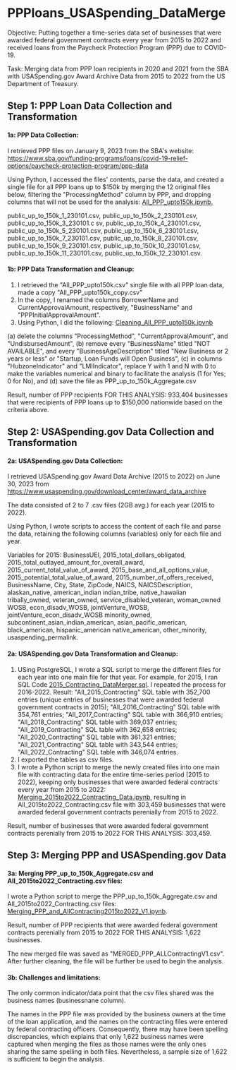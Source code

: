 # PPPloans_USASpending_DataMerge
Objective: Putting together a time-series data set of businesses that were awarded federal government contracts every year from 2015 to 2022 and received loans from the Paycheck Protection Program (PPP) due to COVID-19.

Task: Merging data from PPP loan recipients in 2020 and 2021 from the SBA with USASpending.gov Award Archive Data from 2015 to 2022 from the US Department of Treasury. 

## Step 1: PPP Loan Data Collection and Transformation ##
#### 1a: PPP Data Collection: #### 
I retrieved PPP files  on January 9, 2023 from the SBA's website: https://www.sba.gov/funding-programs/loans/covid-19-relief-options/paycheck-protection-program/ppp-data 

Using Python, I accessed the files' contents, parse the data, and created a single file for all PPP loans up to $150k by merging the 12 original files below, filtering the "ProcessingMethod" column by PPP, and dropping columns that will not be used for the analysis: [All_PPP_upto150k.ipynb.](https://github.com/JCNdongo/PPPloans_USASpending_DataMerge/blob/main/All_PPP_upto150k.ipynb)


public_up_to_150k_1_230101.csv,
public_up_to_150k_2_230101.csv,
public_up_to_150k_3_230101.c sv,
public_up_to_150k_4_230101.csv,
public_up_to_150k_5_230101.csv,
public_up_to_150k_6_230101.csv,
public_up_to_150k_7_230101.csv,
public_up_to_150k_8_230101.csv,
public_up_to_150k_9_230101.csv,
public_up_to_150k_10_230101.csv,
public_up_to_150k_11_230101.csv,
public_up_to_150k_12_230101.csv.

#### 1b: PPP Data Transformation and Cleanup: ####
1. I retrieved the "All_PPP_upto150k.csv" single file with all PPP loan data, made a copy "All_PPP_upto150k_copy.csv"
2. In the copy, I renamed the columns BorrowerName and CurrentApprovalAmount, respectively, "BusinessName" and "PPPInitialApprovalAmount".
3. Using Python, I did the following: [Cleaning_All_PPP_upto150k.ipynb](https://github.com/JCNdongo/PPPloans_USASpending_DataMerge/blob/main/Cleaning_All_PPP_upto150k.ipynb)

(a) delete the columns "ProcessingMethod", "CurrentApprovalAmount", and "UndisbursedAmount", (b) remove every "BusinessName" titled "NOT AVAILABLE", and every "BusinessAgeDescription" titled "New Business or 2 years or less" or "Startup, Loan Funds will Open Business", (c) in columns "HubzoneIndicator" and "LMIIndicator", replace Y with 1 and N with 0 to make the variables numerical and binary to facilitate the analysis (1 for Yes; 0 for No), and (d) save the file as PPP_up_to_150k_Aggregate.csv

Result, number of PPP recipients FOR THIS ANALYSIS: 933,404 businesses that were recipients of PPP loans up to $150,000 nationwide based on the criteria above. 

## Step 2: USASpending.gov Data Collection and Transformation ##
#### 2a: USASpending.gov Data Collection: #### 
I retrieved USASpending.gov Award Data Archive (2015 to 2022) on June 30, 2023 from https://www.usaspending.gov/download_center/award_data_archive

The data consisted of 2 to 7 .csv files (2GB avg.) for each year (2015 to 2022). 

Using Python, I wrote scripts to access the content of each file and parse the data, retaining the following columns (variables) only for each file and year. 

Variables for 2015: BusinessUEI,	2015_total_dollars_obligated,	2015_total_outlayed_amount_for_overall_award,	2015_current_total_value_of_award,	2015_base_and_all_options_value,	2015_potential_total_value_of_award,	2015_number_of_offers_received,	BusinessName,	City,	State,	ZipCode,	NAICS,	NAICSDescription,	alaskan_native,	american_indian	indian_tribe,	native_hawaiian	tribally_owned,	veteran_owned,	service_disabled_veteran,	woman_owned	WOSB,	econ_disadv_WOSB,	jointVenture_WOSB,	jointVenture_econ_disadv_WOSB	minority_owned,	subcontinent_asian_indian_american,	asian_pacific_american,	black_american,	hispanic_american	native_american,	other_minority,	usaspending_permalink.


#### 2a: USASpending.gov Data Transformation and Cleanup: ####

1. USing PostgreSQL, I wrote a SQL script to merge the different files for each year into one main file for that year. For example, for 2015, I ran SQL Code [2015_Contracting_DataMerger.sql](https://github.com/JCNdongo/PPPloans_USASpending_DataMerge/blob/main/2015_Contracting_DataMerger.sql). I repeated the process for 2016-2022. Result: "All_2015_Contracting" SQL table with 352,700 entries (unique entries of businesses that were awarded federal government contracts in 2015); "All_2016_Contracting" SQL table with 354,761 entries; "All_2017_Contracting" SQL table with 366,910 entries; "All_2018_Contracting" SQL table with 369,037 entries; "All_2019_Contracting" SQL table with 362,658 entries; "All_2020_Contracting" SQL table with 361,321 entries; "All_2021_Contracting" SQL table with 343,544 entries; "All_2022_Contracting" SQL table with 346,074 entries. 
2. I exported the tables as csv files.  
3. I wrote a Python script to merge the newly created files into one main file with contracting data for the entire time-series period (2015 to 2022), keeping only businesses that were awarded federal contracts every year from 2015 to 2022: [Merging_2015to2022_Contracting_Data.ipynb](https://github.com/JCNdongo/PPPloans_USASpending_DataMerge/blob/main/Merging_2015to2022_Contracting_Data.ipynb), resulting in All_2015to2022_Contracting.csv file with 303,459 businesses that were awarded federal government contracts perenially from 2015 to 2022.

Result, number of businesses that were awarded federal government contracts perenially from 2015 to 2022 FOR THIS ANALYSIS: 303,459.

## Step 3: Merging PPP and USASpending.gov Data ##
#### 3a: Merging PPP_up_to_150k_Aggregate.csv and All_2015to2022_Contracting.csv files: #### 

I wrote a Python script to merge the PPP_up_to_150k_Aggregate.csv and All_2015to2022_Contracting.csv files: [Merging_PPP_and_AllContracting2015to2022_V1.ipynb]().  

Result, number of PPP recipients that were awarded federal government contracts perenially from 2015 to 2022 FOR THIS ANALYSIS: 1,622 businesses.

The new merged file was saved as "MERGED_PPP_ALLContractingV1.csv". After further cleaning, the file will be further be used to begin the analysis.

#### 3b: Challenges and limitations: #### 

The only common indicator/data point that the csv files shared was the business names (businessnane column). 

The names in the PPP file was provided by the business owners at the time of the loan application, and the names on the contracting files were entered by federal contracting officers. Consequently, there may have been spelling discrepancies, which explains that only 1,622 business names were captured when merging the files as those names were the only ones sharing the same spelling in both files. Nevertheless, a sample size of 1,622 is sufficient to begin the analysis.
